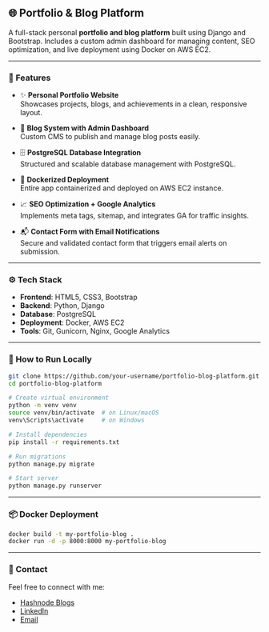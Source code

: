 ## 🌐 Portfolio & Blog Platform

A full-stack personal **portfolio and blog platform** built using Django and Bootstrap. Includes a custom admin dashboard for managing content, SEO optimization, and live deployment using Docker on AWS EC2.

---

### 🚀 Features

- ✨ **Personal Portfolio Website**  
  Showcases projects, blogs, and achievements in a clean, responsive layout.

- 📝 **Blog System with Admin Dashboard**  
  Custom CMS to publish and manage blog posts easily.

- 🗄️ **PostgreSQL Database Integration**  
  Structured and scalable database management with PostgreSQL.

- 🐳 **Dockerized Deployment**  
  Entire app containerized and deployed on AWS EC2 instance.

- 📈 **SEO Optimization + Google Analytics**  
  Implements meta tags, sitemap, and integrates GA for traffic insights.

- 📬 **Contact Form with Email Notifications**  
  Secure and validated contact form that triggers email alerts on submission.

---

### ⚙️ Tech Stack

- **Frontend**: HTML5, CSS3, Bootstrap  
- **Backend**: Python, Django  
- **Database**: PostgreSQL  
- **Deployment**: Docker, AWS EC2  
- **Tools**: Git, Gunicorn, Nginx, Google Analytics

---

### 🔧 How to Run Locally

```bash
git clone https://github.com/your-username/portfolio-blog-platform.git
cd portfolio-blog-platform

# Create virtual environment
python -m venv venv
source venv/bin/activate  # on Linux/macOS
venv\Scripts\activate     # on Windows

# Install dependencies
pip install -r requirements.txt

# Run migrations
python manage.py migrate

# Start server
python manage.py runserver
```

---

### 📦 Docker Deployment

```bash
docker build -t my-portfolio-blog .
docker run -d -p 8000:8000 my-portfolio-blog
```

---

### 📮 Contact

Feel free to connect with me:

- [Hashnode Blogs](https://aniketpurohit.hashnode.dev)
- [LinkedIn](https://linkedin.com/in/aniketpurohit)
- [Email](mailto:you@example.com)
